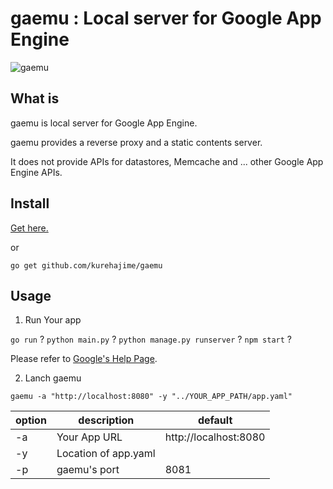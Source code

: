 # gaemu : Local server for Google App Engine
 
![gaemu](https://user-images.githubusercontent.com/4569916/103453053-2ed27e00-4d19-11eb-81cb-1df064c29477.png)

## What is

gaemu is local server for Google App Engine.

gaemu provides a reverse proxy and a static contents server.

It does not provide APIs for datastores, Memcache and ... other Google App Engine APIs.

## Install

[Get here.](https://github.com/kurehajime/gaemu/releases)

or 

```
go get github.com/kurehajime/gaemu
```

## Usage 

1. Run Your app

`go run` ? `python main.py` ? `python manage.py runserver` ? `npm start` ?

Please refer to [Google's Help Page](https://cloud.google.com/appengine/docs/standard/python3/testing-and-deploying-your-app).

2. Lanch gaemu

```
gaemu -a "http://localhost:8080" -y "../YOUR_APP_PATH/app.yaml"
```

| option | description | default
----|---- |---- 
| -a | Your App URL | http://localhost:8080
| -y | Location of app.yaml  | 
| -p | gaemu's port  | 8081
